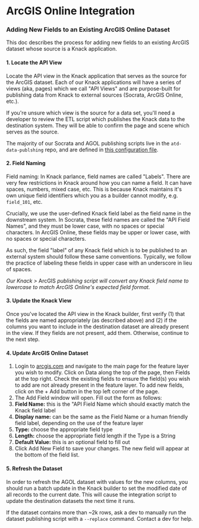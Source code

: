 # ArcGIS Online Integration

### Adding New Fields to an Existing ArcGIS Online Dataset

This doc describes the process for adding new fields to an existing ArcGIS dataset whose source is a Knack application.

#### 1. Locate the API View

Locate the API view in the Knack application that serves as the source for the ArcGIS dataset. Each of our Knack applications will have a series of views \(aka, pages\) which we call "API Views" and are purpose-built for publishing data from Knack to external sources \(Socrata, ArcGIS Online, etc.\).

If you're unsure which view is the source for a data set, you'll need a developer to review the ETL script which publishes the Knack data to the destination system. They will be able to confirm the page and scene which serves as the source.

The majority of our Socrata and AGOL publishing scripts live in the `atd-data-publshing` repo, and are defined in [this configuration file](https://github.com/cityofaustin/atd-data-publishing/blob/master/transportation-data-publishing/config/knack/config.py).

#### 2. Field Naming

Field naming: In Knack parlance, field names are called "Labels". There are very few restrictions in Knack around how you can name a field. It can have spaces, numbers, mixed case, etc. This is because Knack maintains it's own unique field identifiers which you as a builder cannot modify, e.g. `field_101`, etc.

Crucially, we use the user-defined Knack field label as the field name in the downstream system. In Socrata, these field names are called the "API Field Names", and they must be lower case, with no spaces or special characters. In ArcGIS Online, these fields may be upper or lower case, with no spaces or special characters.

As such, the field "label" of any Knack field which is to be published to an external system should follow these same conventions. Typically, we follow the practice of labeling these fields in upper case with an underscore in lieu of spaces.

_Our Knack &gt;_ ArcGIS _publishing script will convert any Knack field name to lowercase to match ArcGIS Online's expected field format._

#### 3. Update the Knack View

Once you've located the API view in the Knack builder, first verify \(1\) that the fields are named appropriately \(as described above\) and \(2\) if the columns you want to include in the destination dataset are already present in the view. If they fields are not present, add them. Otherwise, continue to the next step.

#### 4. Update ArcGIS Online Dataset

1. Login to [arcgis.com](https://www.arcgis.com/sharing/rest/oauth2/authorize?client_id=arcgisonline&display=default&response_type=token&state=%7B%22useLandingPage%22%3Atrue%7D&expiration=20160&locale=en-us&redirect_uri=https%3A%2F%2Fwww.arcgis.com%2Fhome%2Faccountswitcher-callback.html&force_login=true&hideCancel=true&showSignupOption=true&canHandleCrossOrgSignIn=true&signuptype=esri) and navigate to the main page for the feature layer you wish to modify. Click on Data along the top of the page, then Fields at the top right. Check the existing fields to ensure the field\(s\) you wish to add are not already present in the feature layer. To add new fields, click on the + Add button in the top left corner of the page.
2. The Add Field window will open. Fill out the form as follows:
3. **Field Name:** this is the "API Field Name which should exactly match the Knack field label
4. **Display name:** can be the same as the Field Name or a human friendly field label, depending on the use of the feature layer
5. **Type:** choose the appropriate field type
6. **Length:** choose the appropriate field length if the Type is a String
7. **Default Value:** this is an optional field to fill out
8. Click Add New Field to save your changes. The new field will appear at the bottom of the field list.

#### 5. Refresh the Dataset <a id="5-refresh-the-dataset"></a>

In order to refresh the AGOL dataset with values for the new columns, you should run a batch update in the Knack builder to set the modified date of all records to the current date. This will cause the integration script to update the destination datasets the next time it runs.

If the dataset contains more than ~2k rows, ask a dev to manually run the dataset publishing script with a `--replace` command. Contact a dev for help.


